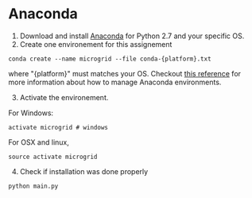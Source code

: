 Anaconda
========

1. Download and install [Anaconda](https://www.anaconda.com/download/) for Python 2.7 and your specific OS.
2. Create one environement for this assignement

```
conda create --name microgrid --file conda-{platform}.txt
```

where "{platform}" must matches your OS. Checkout [this reference](https://conda.io/docs/user-guide/tasks/manage-environments.html) for more information about how to manage Anaconda environments.

3. Activate the environement.

For Windows:
```
activate microgrid # windows
```

For OSX and linux,
```
source activate microgrid
```

4. Check if installation was done properly

```
python main.py
```
